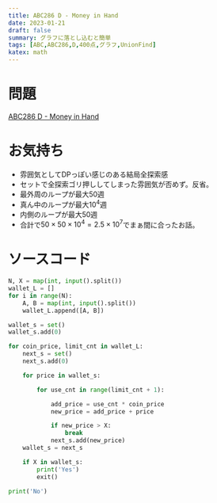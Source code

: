 ```yaml
---
title: ABC286 D - Money in Hand
date: 2023-01-21
draft: false
summary: グラフに落とし込むと簡単
tags: [ABC,ABC286,D,400点,グラフ,UnionFind]
katex: math
---
```


# 問題
[ABC286 D - Money in Hand](https://atcoder.jp/contests/abc286/tasks/abc286_d)

# お気持ち
* 雰囲気としてDPっぽい感じのある結局全探索感
* セットで全探索ゴリ押ししてしまった雰囲気が否めず。反省。
* 最外周のループが最大50週
* 真ん中のループが最大$10^4$週
* 内側のループが最大50週
* 合計で$50 \times 50 \times 10^4 = 2.5 \times 10^7$でまぁ間に合ったお話。

# ソースコード
```python:D.py
N, X = map(int, input().split())
wallet_L = []
for i in range(N):
    A, B = map(int, input().split())
    wallet_L.append([A, B])

wallet_s = set()
wallet_s.add(0)

for coin_price, limit_cnt in wallet_L:
    next_s = set()
    next_s.add(0)

    for price in wallet_s:

        for use_cnt in range(limit_cnt + 1):

            add_price = use_cnt * coin_price
            new_price = add_price + price

            if new_price > X:
                break
            next_s.add(new_price)
    wallet_s = next_s

    if X in wallet_s:
        print('Yes')
        exit()

print('No')


```
